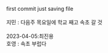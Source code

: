 first commit just saving file
<br><br>
지민 : 다음주 목요일에 학교 째고 속초 갈 것
<br><br>
2023-04-05:최진용
<br>
호영 : 속초 부럽다